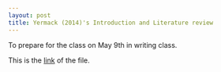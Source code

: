 ```yaml
---
layout: post
title: Yermack (2014)'s Introduction and Literature review
---
```


To prepare for the class on May 9th in writing class.

This is the [link](https://www-drv.com/~buidiengiau@gmail.com/gd/public/Yermack2014.html) of the file.